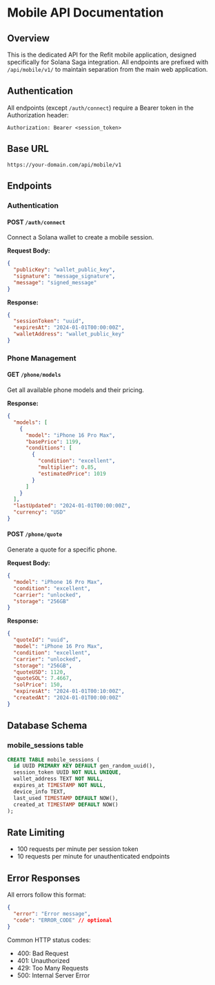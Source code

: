 # Mobile API Documentation

## Overview

This is the dedicated API for the Refit mobile application, designed specifically for Solana Saga integration. All endpoints are prefixed with `/api/mobile/v1/` to maintain separation from the main web application.

## Authentication

All endpoints (except `/auth/connect`) require a Bearer token in the Authorization header:

```
Authorization: Bearer <session_token>
```

## Base URL

```
https://your-domain.com/api/mobile/v1
```

## Endpoints

### Authentication

#### POST `/auth/connect`
Connect a Solana wallet to create a mobile session.

**Request Body:**
```json
{
  "publicKey": "wallet_public_key",
  "signature": "message_signature",
  "message": "signed_message"
}
```

**Response:**
```json
{
  "sessionToken": "uuid",
  "expiresAt": "2024-01-01T00:00:00Z",
  "walletAddress": "wallet_public_key"
}
```

### Phone Management

#### GET `/phone/models`
Get all available phone models and their pricing.

**Response:**
```json
{
  "models": [
    {
      "model": "iPhone 16 Pro Max",
      "basePrice": 1199,
      "conditions": [
        {
          "condition": "excellent",
          "multiplier": 0.85,
          "estimatedPrice": 1019
        }
      ]
    }
  ],
  "lastUpdated": "2024-01-01T00:00:00Z",
  "currency": "USD"
}
```

#### POST `/phone/quote`
Generate a quote for a specific phone.

**Request Body:**
```json
{
  "model": "iPhone 16 Pro Max",
  "condition": "excellent",
  "carrier": "unlocked",
  "storage": "256GB"
}
```

**Response:**
```json
{
  "quoteId": "uuid",
  "model": "iPhone 16 Pro Max",
  "condition": "excellent",
  "carrier": "unlocked",
  "storage": "256GB",
  "quoteUSD": 1120,
  "quoteSOL": 7.4667,
  "solPrice": 150,
  "expiresAt": "2024-01-01T00:10:00Z",
  "createdAt": "2024-01-01T00:00:00Z"
}
```

## Database Schema

### mobile_sessions table
```sql
CREATE TABLE mobile_sessions (
  id UUID PRIMARY KEY DEFAULT gen_random_uuid(),
  session_token UUID NOT NULL UNIQUE,
  wallet_address TEXT NOT NULL,
  expires_at TIMESTAMP NOT NULL,
  device_info TEXT,
  last_used TIMESTAMP DEFAULT NOW(),
  created_at TIMESTAMP DEFAULT NOW()
);
```

## Rate Limiting

- 100 requests per minute per session token
- 10 requests per minute for unauthenticated endpoints

## Error Responses

All errors follow this format:
```json
{
  "error": "Error message",
  "code": "ERROR_CODE" // optional
}
```

Common HTTP status codes:
- 400: Bad Request
- 401: Unauthorized
- 429: Too Many Requests
- 500: Internal Server Error